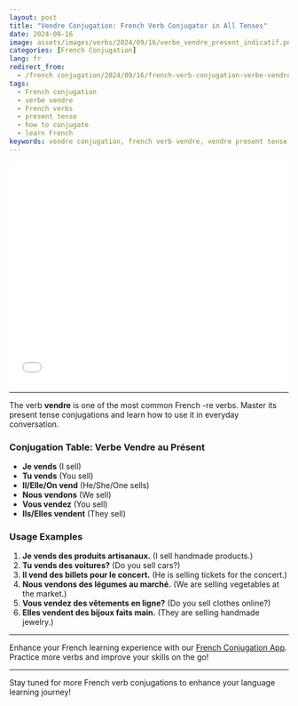 ```yaml
---
layout: post
title: "Vendre Conjugation: French Verb Conjugator in All Tenses"
date: 2024-09-16
image: assets/images/verbs/2024/09/16/verbe_vendre_present_indicatif.png
categories: [French Conjugation]
lang: fr
redirect_from:
  - /french conjugation/2024/09/16/french-verb-conjugation-verbe-vendre-to-sell-present-tense/
tags:
  - French conjugation
  - verbe vendre
  - French verbs
  - present tense
  - how to conjugate
  - learn French
keywords: vendre conjugation, french verb vendre, vendre present tense, french conjugation, learn french
---
```


<div class="video-embed">
  <iframe width="100%" height="400" src="{{ page.video | escape }}" frameborder="0" allowfullscreen></iframe>
</div>

---

The verb **vendre** is one of the most common French -re verbs. Master its present tense conjugations and learn how to use it in everyday conversation.

### Conjugation Table: Verbe Vendre au Présent

* **Je vends** (I sell)
* **Tu vends** (You sell)
* **Il/Elle/On vend** (He/She/One sells)
* **Nous vendons** (We sell)
* **Vous vendez** (You sell)
* **Ils/Elles vendent** (They sell)

### Usage Examples

1.  **Je vends des produits artisanaux.** (I sell handmade products.)
2.  **Tu vends des voitures?** (Do you sell cars?)
3.  **Il vend des billets pour le concert.** (He is selling tickets for the concert.)
4.  **Nous vendons des légumes au marché.** (We are selling vegetables at the market.)
5.  **Vous vendez des vêtements en ligne?** (Do you sell clothes online?)
6.  **Elles vendent des bijoux faits main.** (They are selling handmade jewelry.)

---

Enhance your French learning experience with our [French Conjugation App]({{site.appStore.url}}). Practice more verbs and improve your skills on the go!

---

Stay tuned for more French verb conjugations to enhance your language learning journey!